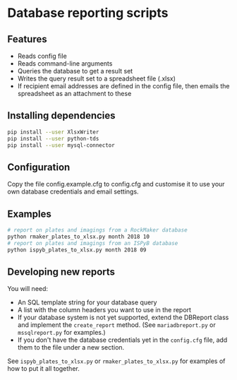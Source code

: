 # Database reporting scripts

## Features

- Reads config file
- Reads command-line arguments
- Queries the database to get a result set
- Writes the query result set to a spreadsheet file (.xlsx)
- If recipient email addresses are defined in the config file, then emails the spreadsheet as an attachment to these

## Installing dependencies

```bash
pip install --user XlsxWriter
pip install --user python-tds
pip install --user mysql-connector
```

## Configuration

Copy the file config.example.cfg to config.cfg and customise it to use your own database credentials and email settings.

## Examples

```bash
# report on plates and imagings from a RockMaker database
python rmaker_plates_to_xlsx.py month 2018 10
# report on plates and imagings from an ISPyB database
python ispyb_plates_to_xlsx.py month 2018 09
```

## Developing new reports

You will need:
- An SQL template string for your database query
- A list with the column headers you want to use in the report
- If your database system is not yet supported, extend the DBReport class and implement the `create_report` method. (See `mariadbreport.py` or `mssqlreport.py` for examples.)
- If you don't have the database credentials yet in the `config.cfg` file, add them to the file under a new section.

See `ispyb_plates_to_xlsx.py` or `rmaker_plates_to_xlsx.py` for examples of how to put it all together.
